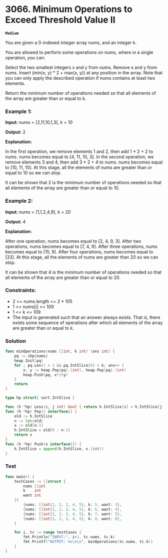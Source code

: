 # 3066. Minimum Operations to Exceed Threshold Value II

**`Medium`**

You are given a 0-indexed integer array nums, and an integer k.

You are allowed to perform some operations on nums, where in a single operation, you can:

Select the two smallest integers x and y from nums.
Remove x and y from nums.
Insert (min(x, y) * 2 + max(x, y)) at any position in the array.
Note that you can only apply the described operation if nums contains at least two elements.

Return the minimum number of operations needed so that all elements of the array are greater than or equal to k.

### Example 1:

**Input:** nums = [2,11,10,1,3], k = 10

**Output:** 2

**Explanation:**

In the first operation, we remove elements 1 and 2, then add 1 * 2 + 2 to nums. nums becomes equal to [4, 11, 10, 3].
In the second operation, we remove elements 3 and 4, then add 3 * 2 + 4 to nums. nums becomes equal to [10, 11, 10].
At this stage, all the elements of nums are greater than or equal to 10 so we can stop. 

It can be shown that 2 is the minimum number of operations needed so that all elements of the array are greater than or equal to 10.

### Example 2:

**Input:** nums = [1,1,2,4,9], k = 20

**Output:** 4

**Explanation:**

After one operation, nums becomes equal to [2, 4, 9, 3]. 
After two operations, nums becomes equal to [7, 4, 9]. 
After three operations, nums becomes equal to [15, 9]. 
After four operations, nums becomes equal to [33].
At this stage, all the elements of nums are greater than 20 so we can stop. 

It can be shown that 4 is the minimum number of operations needed so that all elements of the array are greater than or equal to 20.

 

### Constraints:

- 2 <= nums.length <= 2 * 105
- 1 <= nums[i] <= 109
- 1 <= k <= 109
- The input is generated such that an answer always exists. That is, there exists some sequence of operations after which all elements of the array are greater than or equal to k.

### Solution

```go
func minOperations(nums []int, k int) (ans int) {
	pq := &hp{nums}
	heap.Init(pq)
	for ; pq.Len() > 1 && pq.IntSlice[0] < k; ans++ {
		x, y := heap.Pop(pq).(int), heap.Pop(pq).(int)
		heap.Push(pq, x*2+y)
	}
	return
}

type hp struct{ sort.IntSlice }

func (h *hp) Less(i, j int) bool { return h.IntSlice[i] < h.IntSlice[j] }
func (h *hp) Pop() interface{} {
	old := h.IntSlice
	n := len(old)
	x := old[n-1]
	h.IntSlice = old[0 : n-1]
	return x
}
func (h *hp) Push(x interface{}) {
	h.IntSlice = append(h.IntSlice, x.(int))
}
```

### Test

```go
func main() {
	testCases := []struct {
		nums []int
		k    int
		want int
	}{
		{nums: []int{1, 2, 3, 4, 5}, k: 5, want: 3},
		{nums: []int{1, 2, 3, 4, 5}, k: 6, want: 4},
		{nums: []int{1, 2, 3, 4, 5}, k: 7, want: 5},
		{nums: []int{1, 2, 3, 4, 5}, k: 8, want: 6},
	}

	for i, tc := range testCases {
		fmt.Println("INPUT:", i+1, tc.nums, tc.k)
		fmt.Printf("OUTPUT: %v\n\n", minOperations(tc.nums, tc.k))
	}
}

```